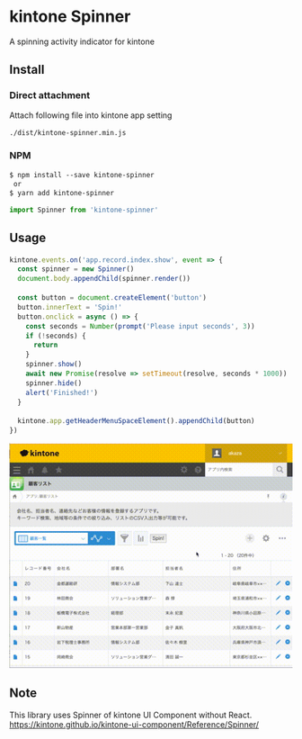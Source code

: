 # kintone Spinner
A spinning activity indicator for kintone

##  Install

### Direct attachment

Attach following file into kintone app setting

```
./dist/kintone-spinner.min.js
```


### NPM

```
$ npm install --save kintone-spinner
 or
$ yarn add kintone-spinner
```

```js
import Spinner from 'kintone-spinner'
```

## Usage

```js
kintone.events.on('app.record.index.show', event => {
  const spinner = new Spinner()
  document.body.appendChild(spinner.render())

  const button = document.createElement('button')
  button.innerText = 'Spin!'
  button.onclick = async () => {
    const seconds = Number(prompt('Please input seconds', 3))
    if (!seconds) {
      return
    }
    spinner.show()
    await new Promise(resolve => setTimeout(resolve, seconds * 1000))
    spinner.hide()
    alert('Finished!')
  }

  kintone.app.getHeaderMenuSpaceElement().appendChild(button)
})
```
![result](https://github.com/goqoo-on-kintone/kintone-spinner/blob/media/kintone-spinner.gif)


## Note
This library uses Spinner of kintone UI Component without  React.  
https://kintone.github.io/kintone-ui-component/Reference/Spinner/
